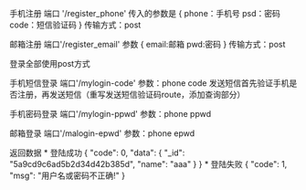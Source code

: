 手机注册  端口 '/register_phone'
        传入的参数是
          {
            phone：手机号
            psd：密码
            code：短信验证码
          }
        传输方式：post

邮箱注册 端口'/register_email'
		参数
		{
			email:邮箱
			pwd:密码
		}
		传输方式：post





登录全部使用post方式

手机短信登录	端口'/mylogin-code'
			参数：phone 
				code
	发送短信首先验证手机是否注册，再发送短信（重写发送短信验证码route，添加查询部分）

手机密码登录	端口'/mylogin-ppwd'
			参数：phone
				ppwd

邮箱登录		端口'/malogin-epwd'
			参数：phone
				epwd

返回数据
          * 登陆成功
            {
              "code": 0,
              "data": {
                "_id": "5a9cd9c6ad5b2d34d42b385d",
                "name": "aaa"
              }
            }
          * 登陆失败
            {
              "code": 1,
              "msg": "用户名或密码不正确!"
            }